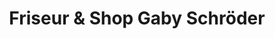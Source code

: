 ---
title: "Friseur & Shop Gaby Schröder"
url: /sulingen/friseur-und-shop-gaby-schroeder/
shop: Friseur
---